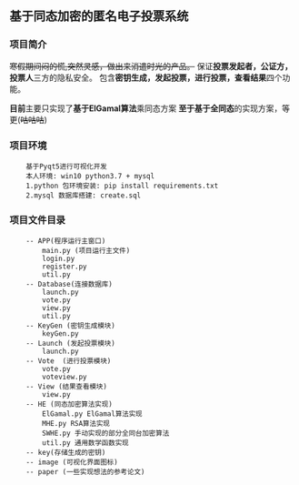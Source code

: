 ## 基于同态加密的匿名电子投票系统

### 项目简介

~~寒假期间闷的慌,突然灵感，做出来消遣时光的产品。~~
保证**投票发起者，公证方，投票人**三方的隐私安全。
包含**密钥生成，发起投票，进行投票，查看结果**四个功能。

**目前**主要只实现了**基于ElGamal算法**乘同态方案
**至于基于全同态**的实现方案，等更(~~咕咕咕~~)

### 项目环境
```
    基于Pyqt5进行可视化开发
    本人环境: win10 python3.7 + mysql
    1.python 包环境安装: pip install requirements.txt
    2.mysql 数据库搭建: create.sql
```

### 项目文件目录
```
    -- APP(程序运行主窗口)
        main.py (项目运行主文件)
        login.py 
        register.py
        util.py
    -- Database(连接数据库)
        launch.py
        vote.py
        view.py
        util.py
    -- KeyGen (密钥生成模块)
        keyGen.py
    -- Launch (发起投票模块)
        launch.py
    -- Vote  (进行投票模块)
        vote.py
        voteview.py
    -- View (结果查看模块)
        view.py
    -- HE (同态加密算法实现)
        ElGamal.py ElGamal算法实现
        MHE.py RSA算法实现
        SWHE.py 手动实现的部分全同台加密算法
        util.py 通用数学函数实现
    -- key(存储生成的密钥)
    -- image (可视化界面图标)
    -- paper (一些实现想法的参考论文)
```




